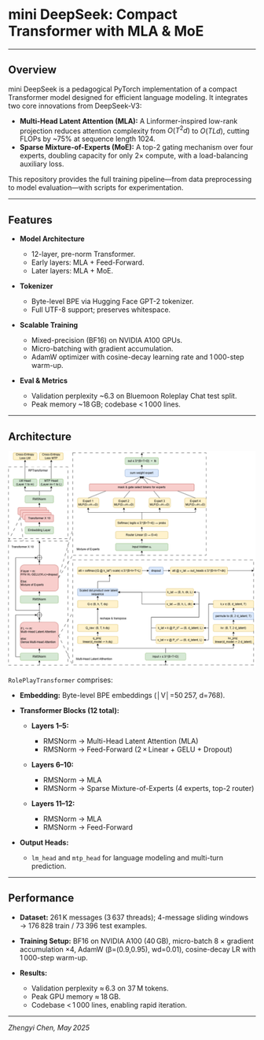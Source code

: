  # mini DeepSeek: Compact Transformer with MLA & MoE

---

## Overview

mini DeepSeek is a pedagogical PyTorch implementation of a compact Transformer model designed for efficient language modeling. It integrates two core innovations from DeepSeek-V3:

* **Multi-Head Latent Attention (MLA):** A Linformer-inspired low-rank projection reduces attention complexity from $O(T^2d)$ to $O(TLd)$, cutting FLOPs by \~75% at sequence length 1024.
* **Sparse Mixture-of-Experts (MoE):** A top-2 gating mechanism over four experts, doubling capacity for only 2× compute, with a load-balancing auxiliary loss.

This repository provides the full training pipeline—from data preprocessing to model evaluation—with scripts for experimentation.

---

## Features

* **Model Architecture**

  * 12-layer, pre-norm Transformer.
  * Early layers: MLA + Feed-Forward.
  * Later layers: MLA + MoE.
* **Tokenizer**

  * Byte-level BPE via Hugging Face GPT-2 tokenizer.
  * Full UTF-8 support; preserves whitespace.
* **Scalable Training**

  * Mixed-precision (BF16) on NVIDIA A100 GPUs.
  * Micro-batching with gradient accumulation.
  * AdamW optimizer with cosine-decay learning rate and 1 000-step warm-up.
* **Eval & Metrics**

  * Validation perplexity \~6.3 on Bluemoon Roleplay Chat test split.
  * Peak memory \~18 GB; codebase < 1 000 lines.

---

## Architecture

![RolePlayTransformer Architecture](chatbot_roleplay.drawio.png)

`RolePlayTransformer` comprises:

* **Embedding:** Byte-level BPE embeddings (│V│=50 257, d=768).
* **Transformer Blocks (12 total):**

  * **Layers 1–5:**

    * RMSNorm → Multi-Head Latent Attention (MLA)
    * RMSNorm → Feed-Forward (2 × Linear + GELU + Dropout)
  * **Layers 6–10:**

    * RMSNorm → MLA
    * RMSNorm → Sparse Mixture-of-Experts (4 experts, top-2 router)
  * **Layers 11–12:**

    * RMSNorm → MLA
    * RMSNorm → Feed-Forward
* **Output Heads:**

  * `lm_head` and `mtp_head` for language modeling and multi-turn prediction.

---

## Performance

* **Dataset:** 261 K messages (3 637 threads); 4-message sliding windows → 176 828 train / 73 396 test examples.
* **Training Setup:** BF16 on NVIDIA A100 (40 GB), micro-batch 8 × gradient accumulation ×4, AdamW (β=(0.9,0.95), wd=0.01), cosine-decay LR with 1 000-step warm-up.
* **Results:**

  * Validation perplexity ≈ 6.3 on 37 M tokens.
  * Peak GPU memory ≈ 18 GB.
  * Codebase < 1 000 lines, enabling rapid iteration.

---

*Zhengyi Chen, May 2025*
